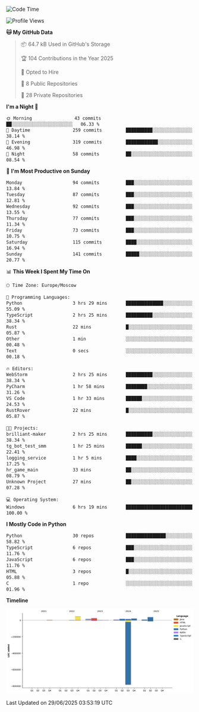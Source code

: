 <!--START_SECTION:waka-->
![Code Time](http://img.shields.io/badge/Code%20Time-703%20hrs%2014%20mins-blue)

![Profile Views](http://img.shields.io/badge/Profile%20Views-3-blue)

**🐱 My GitHub Data** 

> 📦 64.7 kB Used in GitHub's Storage 
 > 
> 🏆 104 Contributions in the Year 2025
 > 
> 💼 Opted to Hire
 > 
> 📜 8 Public Repositories 
 > 
> 🔑 28 Private Repositories 
 > 
**I'm a Night 🦉** 

```text
🌞 Morning                43 commits          ██░░░░░░░░░░░░░░░░░░░░░░░   06.33 % 
🌆 Daytime                259 commits         ██████████░░░░░░░░░░░░░░░   38.14 % 
🌃 Evening                319 commits         ████████████░░░░░░░░░░░░░   46.98 % 
🌙 Night                  58 commits          ██░░░░░░░░░░░░░░░░░░░░░░░   08.54 % 
```
📅 **I'm Most Productive on Sunday** 

```text
Monday                   94 commits          ███░░░░░░░░░░░░░░░░░░░░░░   13.84 % 
Tuesday                  87 commits          ███░░░░░░░░░░░░░░░░░░░░░░   12.81 % 
Wednesday                92 commits          ███░░░░░░░░░░░░░░░░░░░░░░   13.55 % 
Thursday                 77 commits          ███░░░░░░░░░░░░░░░░░░░░░░   11.34 % 
Friday                   73 commits          ███░░░░░░░░░░░░░░░░░░░░░░   10.75 % 
Saturday                 115 commits         ████░░░░░░░░░░░░░░░░░░░░░   16.94 % 
Sunday                   141 commits         █████░░░░░░░░░░░░░░░░░░░░   20.77 % 
```


📊 **This Week I Spent My Time On** 

```text
🕑︎ Time Zone: Europe/Moscow

💬 Programming Languages: 
Python                   3 hrs 29 mins       ██████████████░░░░░░░░░░░   55.09 % 
TypeScript               2 hrs 25 mins       ██████████░░░░░░░░░░░░░░░   38.34 % 
Rust                     22 mins             █░░░░░░░░░░░░░░░░░░░░░░░░   05.87 % 
Other                    1 min               ░░░░░░░░░░░░░░░░░░░░░░░░░   00.48 % 
Text                     0 secs              ░░░░░░░░░░░░░░░░░░░░░░░░░   00.18 % 

🔥 Editors: 
WebStorm                 2 hrs 25 mins       ██████████░░░░░░░░░░░░░░░   38.34 % 
PyCharm                  1 hr 58 mins        ████████░░░░░░░░░░░░░░░░░   31.26 % 
VS Code                  1 hr 33 mins        ██████░░░░░░░░░░░░░░░░░░░   24.53 % 
RustRover                22 mins             █░░░░░░░░░░░░░░░░░░░░░░░░   05.87 % 

🐱‍💻 Projects: 
brilliant-maker          2 hrs 25 mins       ██████████░░░░░░░░░░░░░░░   38.34 % 
tg_bot_test_smm          1 hr 25 mins        ██████░░░░░░░░░░░░░░░░░░░   22.41 % 
logging_service          1 hr 5 mins         ████░░░░░░░░░░░░░░░░░░░░░   17.25 % 
hr_game_main             33 mins             ██░░░░░░░░░░░░░░░░░░░░░░░   08.79 % 
Unknown Project          27 mins             ██░░░░░░░░░░░░░░░░░░░░░░░   07.28 % 

💻 Operating System: 
Windows                  6 hrs 19 mins       █████████████████████████   100.00 % 
```

**I Mostly Code in Python** 

```text
Python                   30 repos            ███████████████░░░░░░░░░░   58.82 % 
TypeScript               6 repos             ███░░░░░░░░░░░░░░░░░░░░░░   11.76 % 
JavaScript               6 repos             ███░░░░░░░░░░░░░░░░░░░░░░   11.76 % 
HTML                     3 repos             █░░░░░░░░░░░░░░░░░░░░░░░░   05.88 % 
C                        1 repo              ░░░░░░░░░░░░░░░░░░░░░░░░░   01.96 % 
```



**Timeline**

![Lines of Code chart](https://raw.githubusercontent.com/adlemx/adlemx/main/assets/bar_graph.png)


 Last Updated on 29/06/2025 03:53:19 UTC
<!--END_SECTION:waka-->
